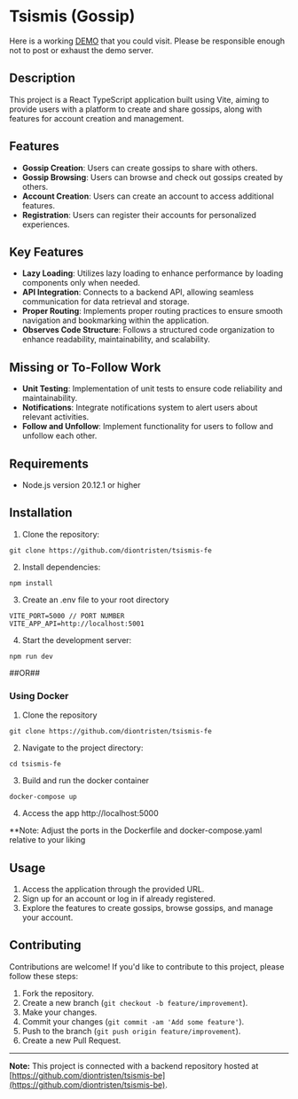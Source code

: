 # Tsismis (Gossip)

Here is a working 
[DEMO](https://tsismis.dionaguilar.com) that you could visit. Please be responsible enough not to post or exhaust the demo server.

## Description

This project is a React TypeScript application built using Vite, aiming to provide users with a platform to create and share gossips, along with features for account creation and management.

## Features

- **Gossip Creation**: Users can create gossips to share with others.
- **Gossip Browsing**: Users can browse and check out gossips created by others.
- **Account Creation**: Users can create an account to access additional features.
- **Registration**: Users can register their accounts for personalized experiences.

## Key Features

- **Lazy Loading**: Utilizes lazy loading to enhance performance by loading components only when needed.
- **API Integration**: Connects to a backend API, allowing seamless communication for data retrieval and storage.
- **Proper Routing**: Implements proper routing practices to ensure smooth navigation and bookmarking within the application.
- **Observes Code Structure**: Follows a structured code organization to enhance readability, maintainability, and scalability.

## Missing or To-Follow Work

- **Unit Testing**: Implementation of unit tests to ensure code reliability and maintainability.
- **Notifications**: Integrate notifications system to alert users about relevant activities.
- **Follow and Unfollow**: Implement functionality for users to follow and unfollow each other.

## Requirements

- Node.js version 20.12.1 or higher

## Installation

1. Clone the repository:

```
git clone https://github.com/diontristen/tsismis-fe
```

2. Install dependencies:

```
npm install
```
3. Create an .env file to your root directory
```
VITE_PORT=5000 // PORT NUMBER
VITE_APP_API=http://localhost:5001
```

4. Start the development server:

```
npm run dev
```


##OR##
### Using Docker
1. Clone the repository
```
git clone https://github.com/diontristen/tsismis-fe
```
2. Navigate to the project directory:
```
cd tsismis-fe
```
3. Build and run the docker container
```
docker-compose up
```
4. Access the app http://localhost:5000

**Note: Adjust the ports in the Dockerfile and docker-compose.yaml relative to your liking

## Usage

1. Access the application through the provided URL.
2. Sign up for an account or log in if already registered.
3. Explore the features to create gossips, browse gossips, and manage your account.

## Contributing

Contributions are welcome! If you'd like to contribute to this project, please follow these steps:

1. Fork the repository.
2. Create a new branch (`git checkout -b feature/improvement`).
3. Make your changes.
4. Commit your changes (`git commit -am 'Add some feature'`).
5. Push to the branch (`git push origin feature/improvement`).
6. Create a new Pull Request.

---

**Note:** This project is connected with a backend repository hosted at [https://github.com/diontristen/tsismis-be](https://github.com/diontristen/tsismis-be).
